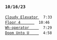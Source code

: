 ### `10/16/23`
[`Cloudy Elevator` ](cloudy-elevator.mp3)   `7:33`  
[`Floor 4`    ](floor-4.mp3) `10:46`  
[`Wh-operator`   ](wh-operator.mp3) `7:29`  
[`Doom Unto U`   ](doom-unto-u.mp3) `4:58`
